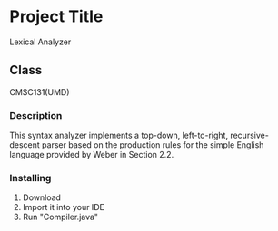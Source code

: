 # Project Title
Lexical Analyzer 

## Class
CMSC131(UMD)

### Description
This syntax analyzer implements a top-down, left-to-right, recursive-descent   parser based on the production rules for the simple English language provided  by Weber in Section 2.2. 

### Installing
1) Download 
2) Import it into your IDE
3) Run "Compiler.java"
